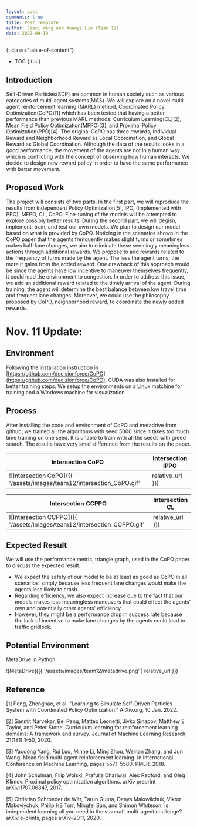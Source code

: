 ```yaml
---
layout: post
comments: true
title: Post Template
author: Jiaxi Wang and Xuanyi Lin (Team 12)
date: 2022-09-19
---
```



<!-- This block is a brief introduction of your project. You can put your abstract here or any headers you want the readers to know.-->

<!--more-->
{: class="table-of-content"}
* TOC
{:toc}

## Introduction
Self-Driven Particles(SDP) are common in human society such as various categories of multi-agent systems(MAS). We will explore on a novel multi-agent reinforcement learning (MARL) method, Coordinated Policy Optimization(CoPO)[1] which has been tested that having a better performance than previous MARL methods: Curriculum Learning(CL)[2], Mean Field Policy Optimization(MFPO)[3], and Proximal Policy Optimization(PPO)[4]. The original CoPO has three rewards, Individual Reward and Neighborhood Reward as Local Coordination, and Global Reward as Global Coordination. Although the data of the results looks in a good performance, the movement of the agents are not in a human way which is conflicting with the concept of observing how human interacts. We decide to design new reward policy in order to have the same performance with better movement.

## Proposed Work
The project will consists of two parts. In the first part, we will reproduce the results from Independent Policy Optimization[5], IPO, (implemented with PPO), MFPO, CL, CoPO. Fine-tuning of the models will be attempted to explore possibly better results. During the second part, we will degisn, implement, train, and test our own models. We plan to design our model based on what is provided by CoPO. Noticing in the scenarios shown in the CoPO paper that the agents frenquently makes slight turns or sometimes makes half-lane changes, we aim to eliminate these seemingly meaningless actions through additional rewards. We propose to add rewards related to the frequency of turns made by the agent. The less the agent turns, the more it gains from the added reward. One drawback of this approach would be since the agents have low incentive to maneuver themselves frequently, it could lead the environment to congestion. In order to address this issue, we add an additional reward related to the timely arrival of the agent. During training, the agent will determine the best balance between low travel time and frequent lane changes. Moreover, we could use the philosophy proposed by CoPO, neighborhood reward, to coordinate the newly added rewards.

# Nov. 11 Update:

## Environment
Following the installation instruction in [https://github.com/decisionforce/CoPO](https://github.com/decisionforce/CoPO). CUDA was also installed for better training steps. We setup the environments on a Linux matchine for training and a Windows machine for visualization.

## Process
After installing the code and environment of CoPO and metadrive from github, we trained all the algorithms with seed 5000 since it takes too much time training on one seed. It is unable to train with all the seeds with greed search. The results have very small difference from the results on the paper.

Intersection CoPO | Intersection IPPO
--- | ---
![Intersection CoPO]({{ '/assets/images/team12/intersection_CoPO.gif' | relative_url }})|![Intersection IPPO]({{ '/images/team12/intersection_IPPO.gif' | relative_url }})

Intersection CCPPO | Intersection CL
--- | ---
![Intersection CCPPO]({{ '/assets/images/team12/intersection_CCPPO.gif' | relative_url }})|![Intersection CL]({{ '/assets/images/team12/intersection_CL.gif' | relative_url }})

## Expected Result
We will use the performance metric, triangle graph, used in the CoPO paper to discuss the expected result.
- We expect the safety of our model to be at least as good as CoPO in all scenarios, simply because less frequent lane changes would make the agents less likely to crash.
- Regarding efficiency, we also expect increase due to the fact that our models makes less meaningless maneuvers that could effect the agents' own and potentially other agents' efficiency.
- However, they might be a performance drop in success rate because the lack of incentive to make lane changes by the agents could lead to traffic gridlock.


## Potential Environment
MetaDrive in Python

![MetaDrive]({{ '/assets/images/team12/metadrive.png' | relative_url }})


## Reference

[1] Peng, Zhenghao, et al. “Learning to Simulate Self-Driven Particles System with Coordinated Policy Optimization.” ArXiv.org, 10 Jan. 2022. 

[2] Sanmit Narvekar, Bei Peng, Matteo Leonetti, Jivko Sinapov, Matthew E Taylor, and Peter Stone. Curriculum learning for reinforcement learning domains: A framework and survey. Journal of Machine Learning Research, 21(181):1–50, 2020.

[3] Yaodong Yang, Rui Luo, Minne Li, Ming Zhou, Weinan Zhang, and Jun Wang. Mean field multi-agent reinforcement learning. In International Conference on Machine Learning, pages 5571–5580. PMLR, 2018.

[4] John Schulman, Filip Wolski, Prafulla Dhariwal, Alec Radford, and Oleg Klimov. Proximal policy optimization algorithms. arXiv preprint arXiv:1707.06347, 2017.

[5] Christian Schroeder de Witt, Tarun Gupta, Denys Makoviichuk, Viktor Makoviychuk, Philip HS Torr, Mingfei Sun, and Shimon Whiteson. Is independent learning all you need in the starcraft multi-agent challenge? arXiv e-prints, pages arXiv–2011, 2020.


